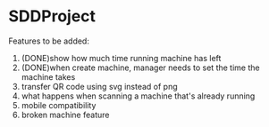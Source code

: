 # SDDProject

Features to be added:
1. (DONE)show how much time running machine has left 
2. (DONE)when create machine, manager needs to set the time the machine takes
3. transfer QR code using svg instead of png
4. what happens when scanning a machine that's already running
5. mobile compatibility
6. broken machine feature
